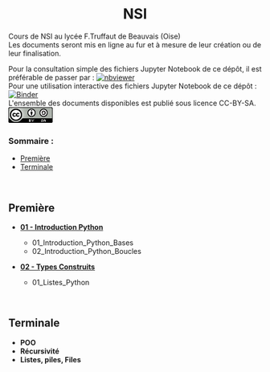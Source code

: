 # <center>**NSI**</center>
 Cours de NSI au lycée F.Truffaut de Beauvais (Oise) </br>
 Les documents seront mis en ligne au fur et à mesure de leur création ou de leur finalisation.
 </br>

Pour la consultation simple des fichiers Jupyter Notebook de ce dépôt, il est préférable de passer par : 
[![nbviewer](<img src=https://nbviewer.jupyter.org/static/img/nav_logo.svg width="100" height="50">)](https://nbviewer.jupyter.org/github/gfeuillet1/NSI/tree/main/) </br>
Pour une utilisation interactive des fichiers Jupyter Notebook de ce dépôt :
[![Binder](https://mybinder.org/badge_logo.svg)](https://mybinder.org/v2/gh/gfeuillet1/NSI/main/) </br>
L'ensemble des documents disponibles est publié sous licence CC-BY-SA.
![](https://github.com/gfeuillet1/NSI/blob/main/ccbysa.png)
</br>
 
### Sommaire :
 * [Première](#première)</br>
 * [Terminale](#terminale)</br>
</br>


 
## **Première**
* **[01 - Introduction Python](https://github.com/gfeuillet1/NSI/tree/main/Premi%C3%A8re/01_Introduction_Python)** 
  * 01_Introduction_Python_Bases
  * 02_Introduction_Python_Boucles

* **[02 - Types Construits](https://github.com/gfeuillet1/NSI/tree/main/Premi%C3%A8re/02_Types_Construits)**
  * 01_Listes_Python
  
</br>

## **Terminale**
* **POO**
* **Récursivité**
* **Listes, piles, Files**
